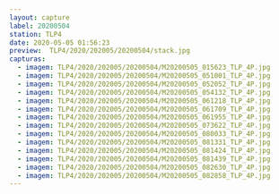 ```yaml
---
layout: capture
label: 20200504
station: TLP4
date: 2020-05-05 01:56:23
preview:  TLP4/2020/202005/20200504/stack.jpg
capturas:
  - imagem: TLP4/2020/202005/20200504/M20200505_015623_TLP_4P.jpg
  - imagem: TLP4/2020/202005/20200504/M20200505_051001_TLP_4P.jpg
  - imagem: TLP4/2020/202005/20200504/M20200505_052052_TLP_4P.jpg
  - imagem: TLP4/2020/202005/20200504/M20200505_054132_TLP_4P.jpg
  - imagem: TLP4/2020/202005/20200504/M20200505_061218_TLP_4P.jpg
  - imagem: TLP4/2020/202005/20200504/M20200505_061709_TLP_4P.jpg
  - imagem: TLP4/2020/202005/20200504/M20200505_061955_TLP_4P.jpg
  - imagem: TLP4/2020/202005/20200504/M20200505_073622_TLP_4P.jpg
  - imagem: TLP4/2020/202005/20200504/M20200505_080033_TLP_4P.jpg
  - imagem: TLP4/2020/202005/20200504/M20200505_081331_TLP_4P.jpg
  - imagem: TLP4/2020/202005/20200504/M20200505_081424_TLP_4P.jpg
  - imagem: TLP4/2020/202005/20200504/M20200505_081439_TLP_4P.jpg
  - imagem: TLP4/2020/202005/20200504/M20200505_082630_TLP_4P.jpg
  - imagem: TLP4/2020/202005/20200504/M20200505_082858_TLP_4P.jpg
---
```

